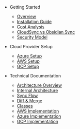
- Getting Started
  - [Overview](/)
  - [Installation Guide](/doc/install.md)
  - [Cost Analysis](/doc/cost.md)
  - [CloudSync vs Obsidian Sync](/doc/comparison.md)
  - [Security Model](/doc/security.md)

- Cloud Provider Setup
  - [Azure Setup](/doc/azure.md)
  - [AWS Setup](/doc/aws.md)
  - [GCP Setup](/doc/gcp.md)

- Technical Documentation
  - [Architecture Overview](/doc/architecture.md)
  - [Internal Architecture](/doc/internals.md)
  - [Sync Flow](/doc/syncFlow.md)
  - [Diff & Merge](/doc/diffMerge.md)
  - [Classes](/doc/classes.md)
  - [AWS Implementation](/doc/awsFetch.md)
  - [Azure Implementation](/doc/azureFetch.md)
  - [GCP Implementation](/doc/gcpFetch.md)
